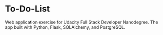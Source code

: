 # To-Do-List
Web application exercise for Udacity Full Stack Developer Nanodegree. The app built with Python, Flask, SQLAlchemy, and PostgreSQL.
